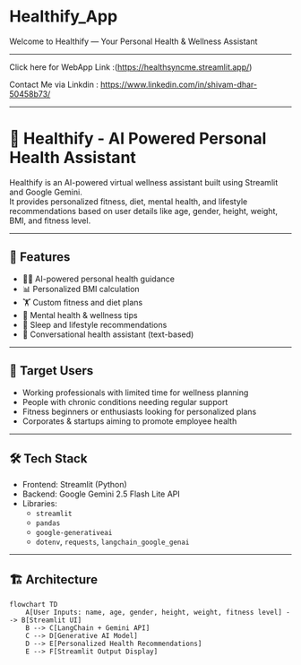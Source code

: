 # Healthify_App
Welcome to Healthify — Your Personal Health & Wellness Assistant
_______________________________________________________________________________

Click here for  WebApp Link :(https://healthsyncme.streamlit.app/)

Contact Me via Linkdin : https://www.linkedin.com/in/shivam-dhar-50458b73/
_______________________________________________________________________________


# 🧘 Healthify - AI Powered Personal Health Assistant  

Healthify is an AI-powered virtual wellness assistant built using Streamlit and Google Gemini.  
It provides personalized fitness, diet, mental health, and lifestyle recommendations based on user details like age, gender, height, weight, BMI, and fitness level.  

---

## 🚀 Features
- 🧑‍⚕️ AI-powered personal health guidance  
- 📊 Personalized BMI calculation  
- 🏋️ Custom fitness and diet plans  
- 🧠 Mental health & wellness tips  
- 🛌 Sleep and lifestyle recommendations  
- 🎤 Conversational health assistant (text-based)  

---

## 🎯 Target Users
- Working professionals with limited time for wellness planning  
- People with chronic conditions needing regular support  
- Fitness beginners or enthusiasts looking for personalized plans  
- Corporates & startups aiming to promote employee health  

---

## 🛠️ Tech Stack
- Frontend: Streamlit (Python)  
- Backend: Google Gemini 2.5 Flash Lite API  
- Libraries:  
  - `streamlit`  
  - `pandas`  
  - `google-generativeai`  
  - `dotenv`, `requests`, `langchain_google_genai`  

---

## 🏗️ Architecture
```mermaid
flowchart TD
    A[User Inputs: name, age, gender, height, weight, fitness level] --> B[Streamlit UI]
    B --> C[LangChain + Gemini API]
    C --> D[Generative AI Model]
    D --> E[Personalized Health Recommendations]
    E --> F[Streamlit Output Display]
